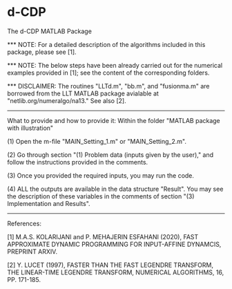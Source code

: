 # d-CDP
The d-CDP MATLAB Package

*** NOTE: For a detailed description of the algorithms included in this package, please see [1]. 

*** NOTE: The below steps have been already carried out for the numerical examples provided in [1]; see the content of the corresponding folders.
   
*** DISCLAIMER: The routines "LLTd.m", "bb.m", and "fusionma.m" are borrowed from the LLT MATLAB package avialable at "netlib.org/numeralgo/na13." See also [2].

-------------------------------

What to provide and how to provide it: Within the folder "MATLAB package with illustration"

(1) Open the m-file "MAIN_Setting_1.m" or "MAIN_Setting_2.m".

(2) Go through section "(1) Problem data (inputs given by the user)," and follow the instructions provided in the comments.

(3) Once you provided the required inputs, you may run the code.

(4) ALL the outputs are available in the data structure "Result". You may see the description of these variables in the comments of section "(3) Implementation and Results".

-------------------------------
References:

[1] M.A.S. KOLARIJANI and P. MEHAJERIN ESFAHANI (2020), FAST APPROXIMATE DYNAMIC PROGRAMMING FOR INPUT-AFFINE DYNAMCIS, PREPRINT ARXIV.

[2] Y. LUCET (1997), FASTER THAN THE FAST LEGENDRE TRANSFORM, THE LINEAR-TIME LEGENDRE TRANSFORM, NUMERICAL ALGORITHMS, 16, PP. 171-185.
